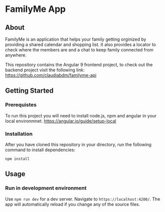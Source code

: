 # FamilyMe App

## About 

FamilyMe is an application that helps your family getting orginized by providing a shared calendar and shopping list. It also provides a locator to check where the members are and a chat to keep family connected from anywhere.

This repository contains the Angular 9 frontend project, to check out the backend project visit the following link: 
https://github.com/claudiabdm/familyme-api


## Getting Started

### Prerequistes

To run this project you will need to install node.js, npm and angular in your local environmnet.
https://angular.io/guide/setup-local 

### Installation

After you have cloned this repository in your directory, run the following command to install dependencies:

````
npm install
````

## Usage

### Run in development environment

Use `npm run dev` for a dev server. Navigate to `https://localhost:4200/`. The app will automatically reload if you change any of the source files.

